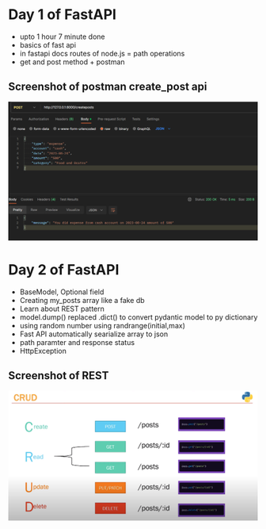# Day 1 of FastAPI

- upto 1 hour 7 minute done
- basics of fast api
- in fastapi docs routes of node.js = path operations
- get and post method + postman

## Screenshot of postman create_post api

![Create_Post](./postman_ss/day1.png)

# Day 2 of FastAPI

- BaseModel, Optional field
- Creating my_posts array like a fake db
- Learn about REST pattern
- model.dump() replaced .dict() to convert pydantic model to py dictionary
- using random number using randrange(initial,max)
- Fast API automatically searialize array to json
- path paramter and response status
- HttpException

## Screenshot of REST

![Create_Post](./notes_ss/day2-i1.png)
